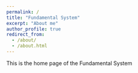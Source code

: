 ```yaml
---
permalink: /
title: "Fundamental System"
excerpt: "About me"
author_profile: true
redirect_from: 
  - /about/
  - /about.html
---
```


This is the home page of the Fundamental System

